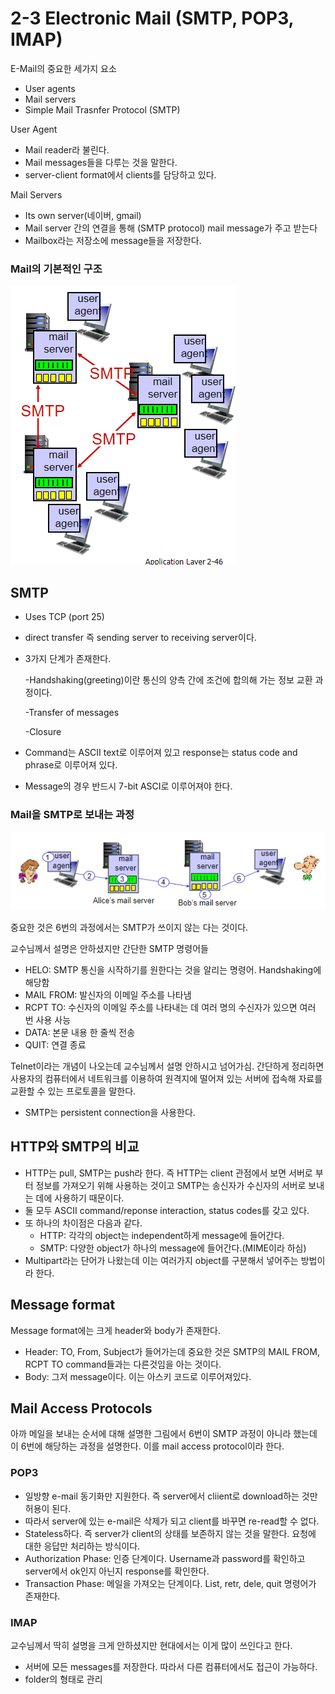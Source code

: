 # 2-3 Electronic Mail (SMTP, POP3, IMAP)

E-Mail의 중요한 세가지 요소

- User agents
- Mail servers
- Simple Mail Trasnfer Protocol (SMTP)

User Agent

- Mail reader라 불린다.
- Mail messages들을 다루는 것을 말한다.
- server-client format에서 clients를 담당하고 있다.

Mail Servers

- Its own server(네이버, gmail)
- Mail server 간의 연결을 통해 (SMTP protocol) mail message가 주고 받는다
- Mailbox라는 저장소에 message들을 저장한다.

### Mail의 기본적인 구조

![Mail의 기본적인 구조](resources/mail%20server.png)

## SMTP

- Uses TCP (port 25)
- direct transfer 즉 sending server to receiving server이다.
- 3가지 단계가 존재한다.

  -Handshaking(greeting)이란 통신의 양측 간에 조건에 합의해 가는 정보 교환 과정이다.

  -Transfer of messages

  -Closure

- Command는 ASCII text로 이루어져 있고 response는 status code and phrase로 이루어져 있다.
- Message의 경우 반드시 7-bit ASCI로 이루어져야 한다.

### Mail을 SMTP로 보내는 과정

![Mail을 SMTP로 보내는 과정](resources/스크린샷%202023-07-29%20124353.png)

중요한 것은 6번의 과정에서는 SMTP가 쓰이지 않는 다는 것이다.

교수님께서 설명은 안하셨지만 간단한 SMTP 명령어들

- HELO: SMTP 통신을 시작하기를 원한다는 것을 알리는 명령어. Handshaking에 해당함
- MAIL FROM: 발신자의 이메일 주소를 나타냄
- RCPT TO: 수신자의 이메일 주소를 나타내는 데 여러 명의 수신자가 있으면 여러 번 사용 사능
- DATA: 본문 내용 한 줄씩 전송
- QUIT: 연결 종료

Telnet이라는 개념이 나오는데 교수님께서 설명 안하시고 넘어가심. 간단하게 정리하면 사용자의 컴퓨터에서 네트워크를 이용하여 원격지에 떨어져 있는 서버에 접속해 자료를 교환할 수 있는 프로토콜을 말한다.

- SMTP는 persistent connection을 사용한다.

## HTTP와 SMTP의 비교

- HTTP는 pull, SMTP는 push라 한다. 즉 HTTP는 client 관점에서 보면 서버로 부터 정보를 가져오기 위해 사용하는 것이고 SMTP는 송신자가 수신자의 서버로 보내는 데에 사용하기 때문이다.
- 둘 모두 ASCII command/reponse interaction, status codes를 갖고 있다.
- 또 하나의 차이점은 다음과 같다.
  - HTTP: 각각의 object는 independent하게 message에 들어간다.
  - SMTP: 다양한 object가 하나의 message에 들어간다.(MIME이라 하심)
- Multipart라는 단어가 나왔는데 이는 여러가지 object를 구분해서 넣어주는 방법이라 한다.

## Message format

Message format에는 크게 header와 body가 존재한다.

- Header: TO, From, Subject가 들어가는데 중요한 것은 SMTP의 MAIL FROM, RCPT TO command들과는 다른것임을 아는 것이다.
- Body: 그저 message이다. 이는 아스키 코드로 이루어져있다.

## Mail Access Protocols

아까 메일을 보내는 순서에 대해 설명한 그림에서 6번이 SMTP 과정이 아니라 했는데 이 6번에 해당하는 과정을 설명한다. 이를 mail access protocol이라 한다.

### POP3

- 일방향 e-mail 동기화만 지원한다. 즉 server에서 cliient로 download하는 것만 허용이 된다.
- 따라서 server에 있는 e-mail은 삭제가 되고 client를 바꾸면 re-read할 수 없다.
- Stateless하다. 즉 server가 client의 상태를 보존하지 않는 것을 말한다. 요청에 대한 응답만 처리하는 방식이다.
- Authorization Phase: 인증 단계이다. Username과 password를 확인하고 server에서 ok인지 아닌지 response를 확인한다.
- Transaction Phase: 메일을 가져오는 단계이다. List, retr, dele, quit 명령어가 존재한다.

### IMAP

교수님께서 딱히 설명을 크게 안하셨지만 현대에서는 이게 많이 쓰인다고 한다.

- 서버에 모든 messages를 저장한다. 따라서 다른 컴퓨터에서도 접근이 가능하다.
- folder의 형태로 관리
